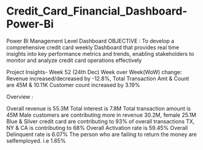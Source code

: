 # Credit_Card_Financial_Dashboard-Power-Bi
Power Bi Management Level Dashboard 
OBJECTIVE :
To develop a comprehensive credit card weekly Dashboard that provides real time insights into key performance metrics and trends, enabling stakeholders to monitor and analyze credit card operations effectively

Project Insights- Week 52 (24th Dec)
Week over Week(WoW) change:
Revenue increased/decreased by -12.8%,
Total Transaction Amt & Count are 45M & 10.11K
Customer count increased by 3.19%

Overview :

Overall revenue is 55.3M
Total interest is 7.8M
Total transaction amount is 45M
Male customers are contributing more in revenue 30.2M, female 25.1M
Blue & Silver credit card are contributing to 93% of overall transactions
TX, NY & CA is contributing to 68%
Overall Activation rate is 59.45%
Overall Delinquent rate is 6.07%
The person who are failing to return the money are selfemployed. i.e 1.65%
